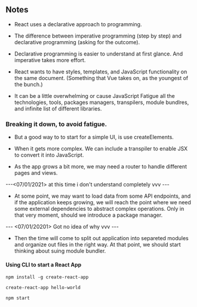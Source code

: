 ## Notes

- React uses a declarative approach to programming.

- The difference between imperative programming (step by step) and declarative programming (asking for the outcome).

- Declarative programming is easier to understand at first glance. And imperative takes more effort.

- React wants to have styles, templates, and JavaScript functionality on the same document. (Something that Vue takes on, as the youngest of the bunch.)

- It can be a little overwhelming or cause JavaScript Fatigue all the technologies, tools, packages managers, transpilers, module bundlres, and infinite list of different libraries.

### Breaking it down, to avoid fatigue.

- But a good way to to start for a simple UI, is use createElements.

- When it gets more complex. We can include a transpiler to enable JSX to convert it into JavaScript.

- As the app grows a bit more, we may need a router to handle different pages and views.

---<07/01/2021> at this time i don't understand completely vvv ---

- At some point, we may want to load data from some API endpoints, and if the application keeps growing, we will reach the point where we need some external dependencies to abstract complex operations. Only in that very moment, should we introduce a package manager.

--- <07/01/20201> Got no idea of why vvv ---

- Then the time will come to split out application into separeted modules and organize out files in the right way. At that point, we should start thinking about suing module bundler.

#### Using CLI to start a React App

`npm install -g create-react-app`

`create-react-app hello-world`

`npm start`
